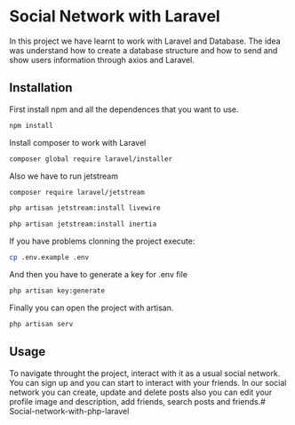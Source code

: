 # Social Network with Laravel

In this project we have learnt to work with Laravel and Database. The idea was understand how to create a database structure and how to send and show users information through axios and Laravel.

## Installation

First install npm and all the dependences that you want to use.
```bash
npm install
```

Install composer to work with Laravel
```bash
composer global require laravel/installer
```

Also we have to run jetstream
```bash
composer require laravel/jetstream

php artisan jetstream:install livewire

php artisan jetstream:install inertia
```

If you have problems clonning the project execute:
```bash
cp .env.example .env
```

And then you have to generate a key for .env file
```bash
php artisan key:generate
```

Finally you can open the project with artisan.
```bash
php artisan serv
```

## Usage

To navigate throught the project, interact with it as a usual social network. You can sign up and you can start to interact with your friends.
In our social network you can create, update and delete posts also you can edit your profile image and description, add friends, search posts and friends.# Social-network-with-php-laravel
